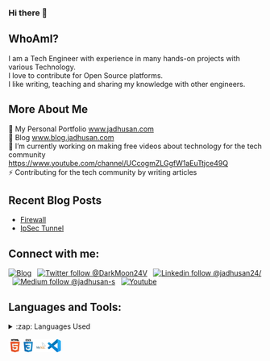 ### Hi there 👋

## WhoAmI?

I am a Tech Engineer with experience in many hands-on projects with various Technology. \
I love to contribute for Open Source platforms.  \
I like writing, teaching and sharing my knowledge with other engineers.

## More About Me
💬 My Personal Portfolio www.jadhusan.com             \
🌱 Blog www.blog.jadhusan.com                 \
🔭 I’m currently working on making free videos about technology for the tech community https://www.youtube.com/channel/UCcogmZLGgfW1aEuTtjce49Q     \
⚡ Contributing for the tech community by writing articles

## Recent Blog Posts

- [Firewall](https://blog.jadhusan.com/firewall/)
- [IpSec Tunnel](https://blog.jadhusan.com/ipsec-tunneling/)


## Connect with me:

[![Blog](https://img.shields.io/badge/Blog-Jadhusan.com-brightgreen)](https://jadhusan.com) &nbsp;
[![Twitter follow @DarkMoon24V](https://img.shields.io/badge/Twitter-1DA1F2?style=for-the-badge&logo=twitter&logoColor=white)](https://twitter.com/DarkMoon24V) &nbsp;
[![Linkedin follow @jadhusan24/](https://img.shields.io/badge/LinkedIn-0077B5?style=for-the-badge&logo=linkedin&logoColor=white)](https://www.linkedin.com/in/jadhusan24/) &nbsp;
[![Medium follow @jadhusan-s](https://img.shields.io/badge/Medium-12100E?style=for-the-badge&logo=medium&logoColor=white)](https://jadhusan-s.medium.com/) &nbsp;
[![Youtube](https://img.shields.io/badge/YouTube-FF0000?style=for-the-badge&logo=youtube&logoColor=white)](https://www.youtube.com/channel/UCcogmZLGgfW1aEuTtjce49Q) &nbsp;

## Languages and Tools:

<details>
  <summary>:zap: Languages Used</summary>
  <img src="https://github-readme-stats.vercel.app/api/top-langs/?username=Jadhusan-S&layout=compact&bg_color=ffffff&text_color=333333">
</details>
<br />

<img align="left" alt="HTML5" width="26px" src="https://raw.githubusercontent.com/github/explore/80688e429a7d4ef2fca1e82350fe8e3517d3494d/topics/html/html.png" />
<img align="left" alt="CSS3" width="26px" src="https://raw.githubusercontent.com/github/explore/80688e429a7d4ef2fca1e82350fe8e3517d3494d/topics/css/css.png" />
<img align="left" alt="MySQL" width="26px" src="https://raw.githubusercontent.com/github/explore/80688e429a7d4ef2fca1e82350fe8e3517d3494d/topics/mysql/mysql.png" />
<img align="left" alt="Visual Studio Code" width="26px" src="https://raw.githubusercontent.com/github/explore/80688e429a7d4ef2fca1e82350fe8e3517d3494d/topics/visual-studio-code/visual-studio-code.png" />


<!--
**Jadhusan-S/Jadhusan-S** is a ✨ _special_ ✨ repository because its `README.md` (this file) appears on your GitHub profile.

Here are some ideas to get you started:

- 🔭 I’m currently working on ...
- 🌱 I’m currently learning ...
- 👯 I’m looking to collaborate on ...
- 🤔 I’m looking for help with ...
- 💬 Ask me about ...
- 📫 How to reach me: ...
- 😄 Pronouns: ...
- ⚡ Fun fact: ...

[![MVP Profile](https://img.shields.io/badge/MVP-Developer%20Technologies%20🏆-blue?style=flat&logo=microsoft)](https://mvp.microsoft.com) &nbsp;
[![Youtube Gaming](https://img.shields.io/badge/YouTube_Gaming-FF0000?style=for-the-badge&logo=youtube-gaming&logoColor=white)](https://www.youtube.com/DarkMoonV) &nbsp;

-->

